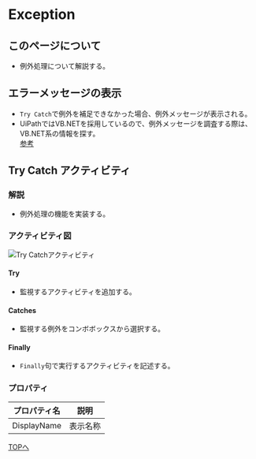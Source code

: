 # Exception

## このページについて

- 例外処理について解説する。

## エラーメッセージの表示

- `Try Catch`で例外を補足できなかった場合、例外メッセージが表示される。
- UiPathではVB.NETを採用しているので、例外メッセージを調査する際は、VB.NET系の情報を探す。  
[参考](https://msdn.microsoft.com/ja-jp/library/system.exception.aspx)

## Try Catch アクティビティ

### 解説

- 例外処理の機能を実装する。

### アクティビティ図

![Try Catchアクティビティ](../img/Algorithm/TryCatchImg.png)

#### Try

- 監視するアクティビティを追加する。

#### Catches

- 監視する例外をコンボボックスから選択する。

#### Finally

- `Finally`句で実行するアクティビティを記述する。

### プロパティ

プロパティ名|説明
------------|----
DisplayName|表示名称

[TOPへ](../)
